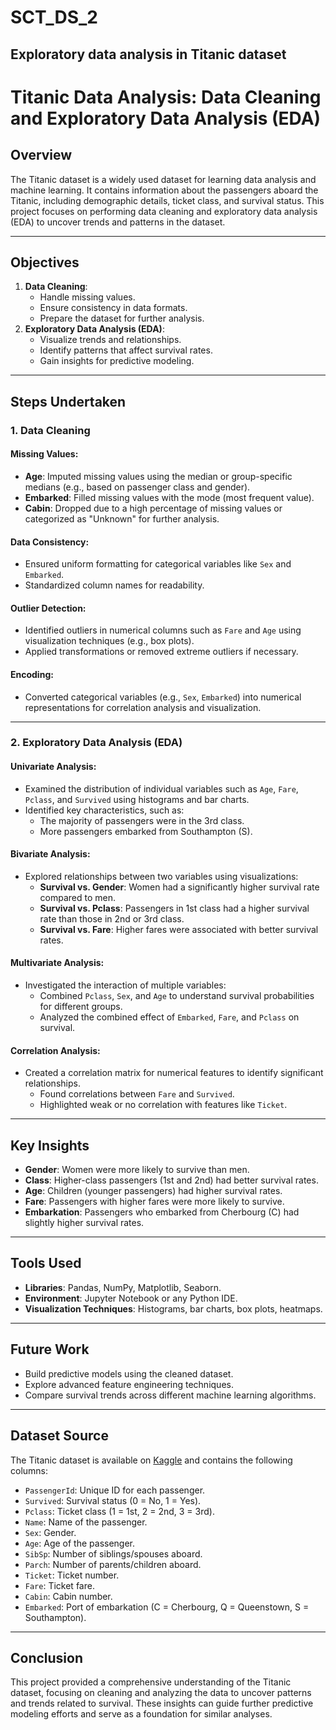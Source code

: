 # SCT_DS_2
## Exploratory data analysis in Titanic dataset
# Titanic Data Analysis: Data Cleaning and Exploratory Data Analysis (EDA)

## Overview
The Titanic dataset is a widely used dataset for learning data analysis and machine learning. It contains information about the passengers aboard the Titanic, including demographic details, ticket class, and survival status. This project focuses on performing data cleaning and exploratory data analysis (EDA) to uncover trends and patterns in the dataset.

---

## Objectives
1. **Data Cleaning**: 
   - Handle missing values.
   - Ensure consistency in data formats.
   - Prepare the dataset for further analysis.
2. **Exploratory Data Analysis (EDA)**:
   - Visualize trends and relationships.
   - Identify patterns that affect survival rates.
   - Gain insights for predictive modeling.

---

## Steps Undertaken

### 1. Data Cleaning

#### **Missing Values**:
- **Age**: Imputed missing values using the median or group-specific medians (e.g., based on passenger class and gender).
- **Embarked**: Filled missing values with the mode (most frequent value).
- **Cabin**: Dropped due to a high percentage of missing values or categorized as "Unknown" for further analysis.

#### **Data Consistency**:
- Ensured uniform formatting for categorical variables like `Sex` and `Embarked`.
- Standardized column names for readability.

#### **Outlier Detection**:
- Identified outliers in numerical columns such as `Fare` and `Age` using visualization techniques (e.g., box plots).
- Applied transformations or removed extreme outliers if necessary.

#### **Encoding**:
- Converted categorical variables (e.g., `Sex`, `Embarked`) into numerical representations for correlation analysis and visualization.

---

### 2. Exploratory Data Analysis (EDA)

#### **Univariate Analysis**:
- Examined the distribution of individual variables such as `Age`, `Fare`, `Pclass`, and `Survived` using histograms and bar charts.
- Identified key characteristics, such as:
  - The majority of passengers were in the 3rd class.
  - More passengers embarked from Southampton (S).

#### **Bivariate Analysis**:
- Explored relationships between two variables using visualizations:
  - **Survival vs. Gender**: Women had a significantly higher survival rate compared to men.
  - **Survival vs. Pclass**: Passengers in 1st class had a higher survival rate than those in 2nd or 3rd class.
  - **Survival vs. Fare**: Higher fares were associated with better survival rates.

#### **Multivariate Analysis**:
- Investigated the interaction of multiple variables:
  - Combined `Pclass`, `Sex`, and `Age` to understand survival probabilities for different groups.
  - Analyzed the combined effect of `Embarked`, `Fare`, and `Pclass` on survival.

#### **Correlation Analysis**:
- Created a correlation matrix for numerical features to identify significant relationships.
  - Found correlations between `Fare` and `Survived`.
  - Highlighted weak or no correlation with features like `Ticket`.

---

## Key Insights
- **Gender**: Women were more likely to survive than men.
- **Class**: Higher-class passengers (1st and 2nd) had better survival rates.
- **Age**: Children (younger passengers) had higher survival rates.
- **Fare**: Passengers with higher fares were more likely to survive.
- **Embarkation**: Passengers who embarked from Cherbourg (C) had slightly higher survival rates.

---

## Tools Used
- **Libraries**: Pandas, NumPy, Matplotlib, Seaborn.
- **Environment**: Jupyter Notebook or any Python IDE.
- **Visualization Techniques**: Histograms, bar charts, box plots, heatmaps.

---

## Future Work
- Build predictive models using the cleaned dataset.
- Explore advanced feature engineering techniques.
- Compare survival trends across different machine learning algorithms.

---

## Dataset Source
The Titanic dataset is available on [Kaggle](https://www.kaggle.com/c/titanic/data) and contains the following columns:
- `PassengerId`: Unique ID for each passenger.
- `Survived`: Survival status (0 = No, 1 = Yes).
- `Pclass`: Ticket class (1 = 1st, 2 = 2nd, 3 = 3rd).
- `Name`: Name of the passenger.
- `Sex`: Gender.
- `Age`: Age of the passenger.
- `SibSp`: Number of siblings/spouses aboard.
- `Parch`: Number of parents/children aboard.
- `Ticket`: Ticket number.
- `Fare`: Ticket fare.
- `Cabin`: Cabin number.
- `Embarked`: Port of embarkation (C = Cherbourg, Q = Queenstown, S = Southampton).

---

## Conclusion
This project provided a comprehensive understanding of the Titanic dataset, focusing on cleaning and analyzing the data to uncover patterns and trends related to survival. These insights can guide further predictive modeling efforts and serve as a foundation for similar analyses.
